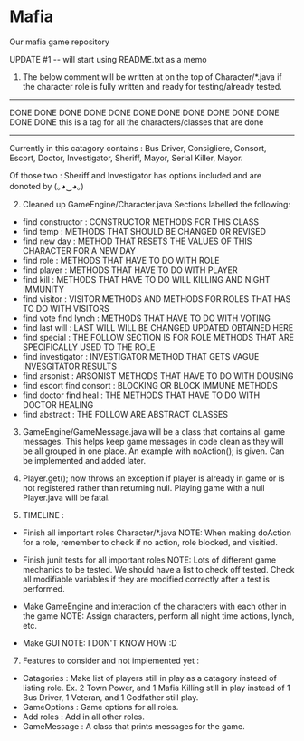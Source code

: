 # Mafia
Our mafia game repository

UPDATE #1 -- will start using README.txt as a memo

1) The below comment will be written at on the top of Character/*.java if the character role
is fully written and ready for testing/already tested.
******************************************************************
DONE DONE DONE DONE DONE DONE DONE DONE DONE DONE DONE DONE DONE
this is a tag for all the characters/classes that are done
*******************************************************************

Currently in this catagory contains : Bus Driver, Consigliere, Consort, Escort, Doctor, 
Investigator, Sheriff, Mayor, Serial Killer, Mayor.

Of those two : Sheriff and Investigator has options included and are donoted by (｡◕‿◕｡)

2) Cleaned up GameEngine/Character.java
Sections labelled the following:
- find constructor : CONSTRUCTOR METHODS FOR THIS CLASS
- find temp : METHODS THAT SHOULD BE CHANGED OR REVISED
- find new day : METHOD THAT RESETS THE VALUES OF THIS CHARACTER FOR A NEW DAY
- find role : METHODS THAT HAVE TO DO WITH ROLE
- find player : METHODS THAT HAVE TO DO WITH PLAYER
- find kill : METHODS THAT HAVE TO DO WILL KILLING AND NIGHT IMMUNITY
- find visitor : VISITOR METHODS AND METHODS FOR ROLES THAT HAS TO DO WITH VISITORS
- find vote find lynch : METHODS THAT HAVE TO DO WITH VOTING
- find last will : LAST WILL WILL BE CHANGED UPDATED OBTAINED HERE
- find special : THE FOLLOW SECTION IS FOR ROLE METHODS THAT ARE SPECIFICALLY USED TO THE ROLE
- find investigator : INVESTIGATOR METHOD THAT GETS VAGUE INVESGITATOR RESULTS
- find arsonist : ARSONIST METHODS THAT HAVE TO DO WITH DOUSING
- find escort find consort : BLOCKING OR BLOCK IMMUNE METHODS
- find doctor find heal : THE METHODS THAT HAVE TO DO WITH DOCTOR HEALING
- find abstract : THE FOLLOW ARE ABSTRACT CLASSES

3) GameEngine/GameMessage.java will be a class that contains all game messages. This helps keep
game messages in code clean as they will be all grouped in one place. An example with noAction();
is given. Can be implemented and added later.

4) Player.get(); now throws an exception if player is already in game or is not registered rather
than returning null. Playing game with a null Player.java will be fatal.

5) TIMELINE :
- Finish all important roles Character/*.java
NOTE: When making doAction for a role, remember to check if no action, role blocked, and visitied.

- Finish junit tests for all important roles
NOTE: Lots of different game mechanics to be tested. We should have a list to check off tested.
Check all modifiable variables if they are modified correctly after a test is performed.

- Make GameEngine and interaction of the characters with each other in the game
NOTE: Assign characters, perform all night time actions, lynch, etc.

- Make GUI
NOTE: I DON'T KNOW HOW :D

7) Features to consider and not implemented yet :
- Catagories : Make list of players still in play as a catagory instead of listing role.
Ex. 2 Town Power, and 1 Mafia Killing still in play instead of 1 Bus Driver, 1 Veteran, and 
1 Godfather still play.
- GameOptions : Game options for all roles.
- Add roles : Add in all other roles.
- GameMessage : A class that prints messages for the game.
